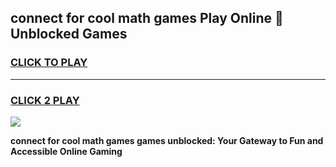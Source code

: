 
## connect for cool math games Play Online 👋 Unblocked Games
<h3>
<a href="https://news.freeplayer.one?title=connect_for_cool_math_games&ref=17CMG">CLICK TO PLAY</a></h3>
<hr>

<h3>
<a href="https://news.freeplayer.one?title=connect_for_cool_math_games&ref=17CMG">CLICK 2 PLAY</a>
  
</h3>

<a href="https://news.freeplayer.one?title=connect_for_cool_math_games&ref=17CMG/"><img src="https://clearcache.store/games.png"></a>


**connect for cool math games games unblocked: Your Gateway to Fun and Accessible Online Gaming**
